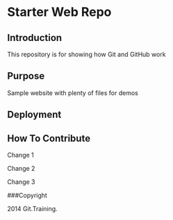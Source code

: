 # Starter Web Repo

## Introduction

This repository is for showing how Git and GitHub work

## Purpose

Sample website with plenty of files for demos

## Deployment

## How To Contribute

Change 1

Change 2

Change 3

###Copyright

2014 Git.Training.